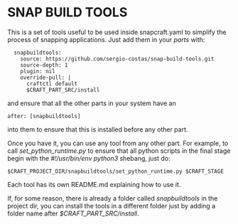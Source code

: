 # SNAP BUILD TOOLS

This is a set of tools useful to be used inside snapcraft.yaml to
simplify the process of snapping applications. Just add them in your
*parts* with:

      snapbuildtools:
        source: https://github.com/sergio-costas/snap-build-tools.git
        source-depth: 1
        plugin: nil
        override-pull: |
          craftctl default
          $CRAFT_PART_SRC/install

and ensure that all the other parts in your system have an

    after: [snapbuildtools]

into them to ensure that this is installed before any other part.

Once you have it, you can use any tool from any other part. For example,
to call *set_python_runtime.py* to ensure that all python scripts in the
final stage begin with the *#!/usr/bin/env python3* shebang, just do:

    $CRAFT_PROJECT_DIR/snapbuildtools/set_python_runtime.py $CRAFT_STAGE

Each tool has its own README.md explaining how to use it.

If, for some reason, there is already a folder called *snapbuildtools* in the
project dir, you can install the tools in a different folder just by
adding a folder name after *$CRAFT_PART_SRC/install*.
